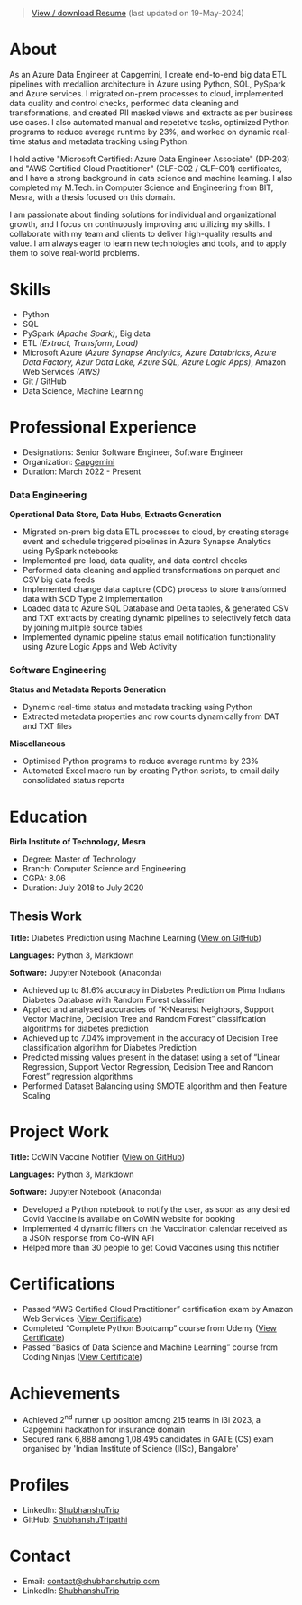 >[View / download Resume](/Documents/Shubhanshu%20Tripathi%20Resume.pdf) (last updated on 19-May-2024)

# About
As an Azure Data Engineer at Capgemini, I create end-to-end big data ETL pipelines with  medallion architecture in Azure using Python, SQL, PySpark and Azure services. I migrated on-prem processes to cloud, implemented data quality and control checks, performed data cleaning and transformations, and created PII masked views and extracts as per business use cases. I also automated manual and repetetive tasks, optimized Python programs to reduce average runtime by 23%, and worked on dynamic real-time status and metadata tracking using Python.

I hold active "Microsoft Certified: Azure Data Engineer Associate" (DP-203) and "AWS Certified Cloud Practitioner" (CLF-C02 / CLF-C01) certificates, and I have a strong background in data science and machine learning. I also completed my M.Tech. in Computer Science and Engineering from BIT, Mesra, with a thesis focused on this domain.

I am passionate about finding solutions for individual and organizational growth, and I focus on continuously improving and utilizing my skills. I collaborate with my team and clients to deliver high-quality results and value. I am always eager to learn new technologies and tools, and to apply them to solve real-world problems.

# Skills
- Python
- SQL
- PySpark _(Apache Spark)_, Big data
- ETL _(Extract, Transform, Load)_
- Microsoft Azure _(Azure Synapse Analytics, Azure Databricks, Azure Data Factory, Azur Data Lake, Azure SQL, Azure Logic Apps)_, Amazon Web Services _(AWS)_
- Git / GitHub
- Data Science, Machine Learning

# Professional Experience
- Designations: Senior Software Engineer, Software Engineer
- Organization: [Capgemini](https://www.capgemini.com)
- Duration: March 2022 - Present

### Data Engineering
**Operational Data Store, Data Hubs, Extracts Generation**
- Migrated on-prem big data ETL processes to cloud, by creating storage event and schedule triggered pipelines in Azure Synapse Analytics using PySpark notebooks
- Implemented pre-load, data quality, and data control checks
- Performed data cleaning and applied transformations on parquet and CSV big data feeds
- Implemented change data capture (CDC) process to store transformed data with SCD Type 2 implementation
- Loaded data to Azure SQL Database and Delta tables, & generated CSV and TXT extracts by creating dynamic pipelines to selectively fetch data by joining multiple source tables
- Implemented dynamic pipeline status email notification functionality using Azure Logic Apps and Web Activity

### Software Engineering
**Status and Metadata Reports Generation**
- Dynamic real-time status and metadata tracking using Python
- Extracted metadata properties and row counts dynamically from DAT and TXT files

**Miscellaneous**
- Optimised Python programs to reduce average runtime by 23%
- Automated Excel macro run by creating Python scripts, to email daily consolidated status reports

# Education
**Birla Institute of Technology, Mesra**
- Degree: Master of Technology
- Branch: Computer Science and Engineering
- CGPA: 8.06
- Duration: July 2018 to July 2020

## Thesis Work

**Title:** Diabetes Prediction using Machine Learning ([View on GitHub](https://github.com/ShubhanshuTripathi/Diabetes-Prediction))

**Languages:** Python 3, Markdown

**Software:** Jupyter Notebook (Anaconda)
- Achieved up to 81.6% accuracy in Diabetes Prediction on Pima Indians Diabetes Database with Random Forest classifier
- Applied and analysed accuracies of “K-Nearest Neighbors, Support Vector Machine, Decision Tree and Random Forest” classification algorithms for diabetes prediction
- Achieved up to 7.04% improvement in the accuracy of Decision Tree classification algorithm for Diabetes Prediction
- Predicted missing values present in the dataset using a set of “Linear Regression, Support Vector Regression, Decision Tree and Random Forest” regression algorithms
- Performed Dataset Balancing using SMOTE algorithm and then Feature Scaling

# Project Work

**Title:** CoWIN Vaccine Notifier ([View on GitHub](https://github.com/ShubhanshuTripathi/CoWIN-Vaccine-Notifier))

**Languages:** Python 3, Markdown

**Software:** Jupyter Notebook (Anaconda)
- Developed a Python notebook to notify the user, as soon as any desired Covid Vaccine is available on CoWIN website for booking
- Implemented 4 dynamic filters on the Vaccination calendar received as a JSON response from Co-WIN API
- Helped more than 30 people to get Covid Vaccines using this notifier

# Certifications
- Passed “AWS Certified Cloud Practitioner” certification exam by Amazon Web Services ([View Certificate](/Documents/ST%20AWS-CCP%20Certificate.pdf))
- Completed “Complete Python Bootcamp” course from Udemy ([View Certificate](https://ude.my/UC-8406f3da-58cb-4c48-ae37-acde960790fd))
- Passed “Basics of Data Science and Machine Learning” course from Coding Ninjas ([View Certificate](https://students.codingninjas.com/verify/65b6af5ee928bb1c))

# Achievements
- Achieved 2<sup>nd</sup> runner up position among 215 teams in i3i 2023, a Capgemini hackathon for insurance domain
- Secured rank 6,888 among 1,08,495 candidates in GATE (CS) exam organised by 'Indian Institute of Science (IISc), Bangalore'

# Profiles
- LinkedIn: [ShubhanshuTrip](https://www.linkedin.com/in/ShubhanshuTrip)
- GitHub: [ShubhanshuTripathi](https://github.com/ShubhanshuTripathi)

# Contact
- Email: [contact@shubhanshutrip.com](mailto:contact@shubhanshutrip.com)
- LinkedIn: [ShubhanshuTrip](https://www.linkedin.com/in/shubhanshutrip)
